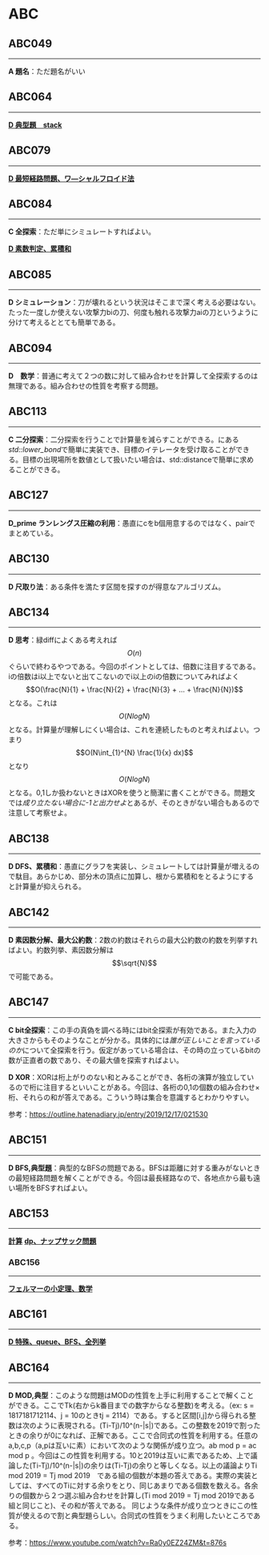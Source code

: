 # ABC

## ABC049

---

**A 題名**：ただ題名がいい

## ABC064

---

[**D 典型題　stack**](./064.md)

## ABC079

---

[**D 最短経路問題、ワ―シャルフロイド法**](079.md)

## ABC084

---

**C 全探索**：ただ単にシミュレートすればよい。

[**D 素数判定、累積和**](084.md)

## ABC085

---

**D シミュレーション**：刀が壊れるという状況はそこまで深く考える必要はない。たった一度しか使えない攻撃力biの刀、何度も触れる攻撃力aiの刀というように分けて考えるととても簡単である。

## ABC094

---

**D　数学**：普通に考えて２つの数に対して組み合わせを計算して全探索するのは無理である。組み合わせの性質を考察する問題。

## ABC113

---

**C 二分探索**：二分探索を行うことで計算量を減らすことができる。<algorithm>にある*std::lower_bond*で簡単に実装でき、目標のイテレータを受け取ることができる。目標の出現場所を数値として扱いたい場合は、std::distanceで簡単に求めることができる。

## ABC127

---

**D_prime ランレングス圧縮の利用**：愚直にcをb個用意するのではなく、pairでまとめている。

## ABC130

---

**D 尺取り法**：ある条件を満たす区間を探すのが得意なアルゴリズム。

## ABC134

---

**D 思考**：緑diffによくある考えれば$$O(n)$$ぐらいで終わるやつである。今回のポイントとしては、倍数に注目するである。iの倍数はi以上でないと出てこないのでi以上のiの倍数についてみればよく$$O(\frac{N}{1} + \frac{N}{2} + \frac{N}{3} + ... + \frac{N}{N})$$となる。これは$$O(NlogN)$$となる。計算量が理解しにくい場合は、これを連続したものと考えればよい。つまり$$O(N\int_{1}^{N} \frac{1}{x} dx)$$となり$$O(NlogN)$$となる。0,1しか扱わないときはXORを使うと簡潔に書くことができる。問題文では*成り立たない場合に-1と出力せよ*とあるが、そのときがない場合もあるので注意して考察せよ。

## ABC138

---

**D DFS、累積和**：愚直にグラフを実装し、シミュレートしては計算量が増えるので駄目。あらかじめ、部分木の頂点に加算し、根から累積和をとるようにすると計算量が抑えられる。

## ABC142

---

**D 素因数分解、最大公約数**：2数の約数はそれらの最大公約数の約数を列挙すればよい。約数列挙、素因数分解は$$\sqrt{N}$$で可能である。

## ABC147

---

**C bit全探索**：この手の真偽を調べる時にはbit全探索が有効である。また入力の大きさからもそのようなことが分かる。具体的には*誰が正しいことを言っているのか*について全探索を行う。仮定があっている場合は、その時の立っているbitの数が正直者の数であり、その最大値を探索すればよい。

**D XOR**：XORは桁上がりのない和とみることができ、各桁の演算が独立しているので桁に注目するといいことがある。今回は、各桁の0,1の個数の組み合わせ×桁、それらの和が答えである。こういう時は集合を意識するとわかりやすい。

参考：https://outline.hatenadiary.jp/entry/2019/12/17/021530

## ABC151

---

**D BFS,典型題**：典型的なBFSの問題である。BFSは距離に対する重みがないときの最短経路問題を解くことができる。今回は最長経路なので、各地点から最も遠い場所をBFSすればよい。

## ABC153

---

[**計算**](153.md)
[**dp、ナップサック問題**](153.md)

### ABC156

---

[**フェルマーの小定理、数学**](156.md)

## ABC161

---

[**D 特殊、queue、BFS、全列挙**](161.md)

## ABC164

---

**D MOD,典型**：このような問題はMODの性質を上手に利用することで解くことができる。ここでTk(右からk番目までの数字からなる整数)を考える。（ex: s = 1817181712114、j = 10のときtj = 2114）である。すると区間[i,j]から得られる整数は次のように表現される。(Ti-Tj)/10^(n-|s|)である。この整数を2019で割ったときの余りが0になれば、正解である。ここで合同式の性質を利用する。任意のa,b,c,p（a,pは互いに素）において次のような関係が成り立つ。ab mod p = ac mod p 。今回はこの性質を利用する。10と2019は互いに素であるため、上で議論した(Ti-Tj)/10^(n-|s|)の余りは(Ti-Tj)の余りと等しくなる。以上の議論よりTi mod 2019 = Tj mod 2019　である組の個数が本題の答えである。実際の実装としては、すべてのTiに対する余りをとり、同じあまりである個数を数える。各余りの個数から２つ選ぶ組み合わせを計算し(Ti mod 2019 = Tj mod 2019である組と同じこと)、その和が答えである。 同じような条件が成り立つときにこの性質が使えるので割と典型題らしい。合同式の性質をうまく利用したいところである。

参考：https://www.youtube.com/watch?v=Ra0y0EZ24ZM&t=876s